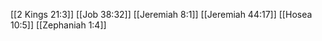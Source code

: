 [[2 Kings 21:3]]
[[Job 38:32]]
[[Jeremiah 8:1]]
[[Jeremiah 44:17]]
[[Hosea 10:5]]
[[Zephaniah 1:4]]
